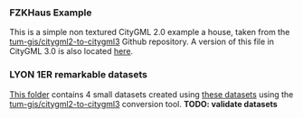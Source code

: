 ### FZKHaus Example
This is a simple non textured CityGML 2.0 example a house, taken from the [tum-gis/citygml2-to-citygml3](https://github.com/tum-gis/citygml2-to-citygml3) Github repository.
A version of this file in CityGML 3.0 is also located [here](../CityGMLv3.0/).

### LYON 1ER remarkable datasets
[This folder](./LYON_1ER_BATI_2009-2018_remarkables) contains 4 small datasets created using [these datasets](../CityGML/LYON_1ER_BATI_2009-2018_remarkables) using the [tum-gis/citygml2-to-citygml3](https://github.com/tum-gis/citygml2-to-citygml3) conversion tool.
**TODO: validate datasets**
